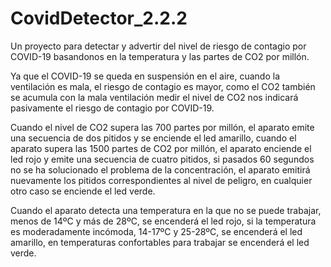 # CovidDetector_2.2.2

Un proyecto para detectar y advertir del nivel de riesgo de contagio por COVID-19 basandonos
en la temperatura y las partes de CO2 por millón. 

Ya que el COVID-19 se queda en suspensión en el aire, cuando la ventilación es mala, el riesgo
de contagio es mayor, como el CO2 también se acumula con la mala ventilación medir el nivel
de CO2 nos indicará pasivamente el riesgo de contagio por COVID-19.

Cuando el nivel de CO2 supera las 700 partes por millón, el aparato emite una secuencia de 
dos pitidos y se enciende el led amarillo, cuando el aparato supera las 1500 partes de CO2
por millón, el aparato enciende el led rojo y emite una secuencia de cuatro pitidos, si 
pasados 60 segundos no se ha solucionado el problema de la concentración, el aparato emitirá 
nuevamente los pitidos correspondientes al nivel de peligro, en cualquier otro caso se enciende
el led verde.

Cuando el aparato detecta una temperatura en la que no se puede trabajar, menos de 14ºC y más
de 28ºC, se encenderá el led rojo, si la temperatura es moderadamente incómoda, 14-17ºC y 25-28ºC,
se encenderá el led amarillo, en temperaturas confortables para trabajar se encenderá el led verde.
